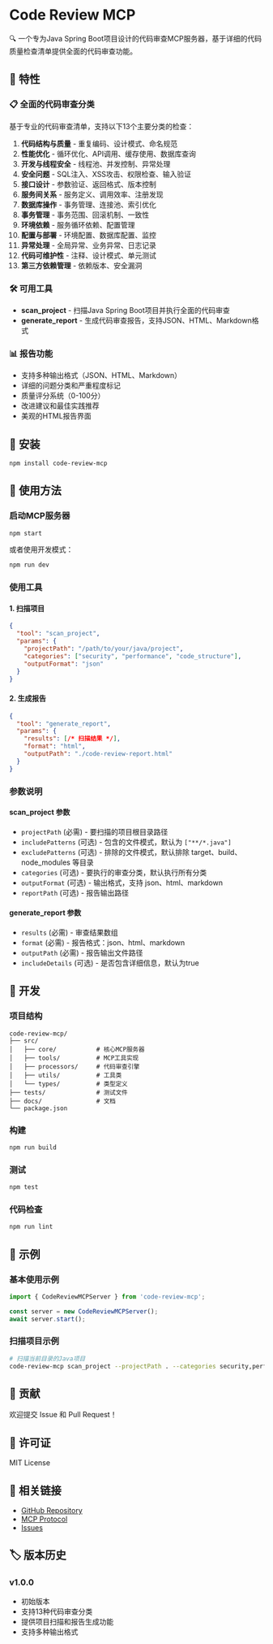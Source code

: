 # Code Review MCP

🔍 一个专为Java Spring Boot项目设计的代码审查MCP服务器，基于详细的代码质量检查清单提供全面的代码审查功能。

## 🌟 特性

### 📋 全面的代码审查分类

基于专业的代码审查清单，支持以下13个主要分类的检查：

1. **代码结构与质量** - 重复编码、设计模式、命名规范
2. **性能优化** - 循环优化、API调用、缓存使用、数据库查询
3. **开发与线程安全** - 线程池、并发控制、异常处理
4. **安全问题** - SQL注入、XSS攻击、权限检查、输入验证
5. **接口设计** - 参数验证、返回格式、版本控制
6. **服务间关系** - 服务定义、调用效率、注册发现
7. **数据库操作** - 事务管理、连接池、索引优化
8. **事务管理** - 事务范围、回滚机制、一致性
9. **环境依赖** - 服务循环依赖、配置管理
10. **配置与部署** - 环境配置、数据库配置、监控
11. **异常处理** - 全局异常、业务异常、日志记录
12. **代码可维护性** - 注释、设计模式、单元测试
13. **第三方依赖管理** - 依赖版本、安全漏洞

### 🛠️ 可用工具

- **scan_project** - 扫描Java Spring Boot项目并执行全面的代码审查
- **generate_report** - 生成代码审查报告，支持JSON、HTML、Markdown格式

### 📊 报告功能

- 支持多种输出格式（JSON、HTML、Markdown）
- 详细的问题分类和严重程度标记
- 质量评分系统（0-100分）
- 改进建议和最佳实践推荐
- 美观的HTML报告界面

## 🚀 安装

```bash
npm install code-review-mcp
```

## 📖 使用方法

### 启动MCP服务器

```bash
npm start
```

或者使用开发模式：

```bash
npm run dev
```

### 使用工具

#### 1. 扫描项目

```json
{
  "tool": "scan_project",
  "params": {
    "projectPath": "/path/to/your/java/project",
    "categories": ["security", "performance", "code_structure"],
    "outputFormat": "json"
  }
}
```

#### 2. 生成报告

```json
{
  "tool": "generate_report",
  "params": {
    "results": [/* 扫描结果 */],
    "format": "html",
    "outputPath": "./code-review-report.html"
  }
}
```

### 参数说明

#### scan_project 参数

- `projectPath` (必需) - 要扫描的项目根目录路径
- `includePatterns` (可选) - 包含的文件模式，默认为 `["**/*.java"]`
- `excludePatterns` (可选) - 排除的文件模式，默认排除 target、build、node_modules 等目录
- `categories` (可选) - 要执行的审查分类，默认执行所有分类
- `outputFormat` (可选) - 输出格式，支持 json、html、markdown
- `reportPath` (可选) - 报告输出路径

#### generate_report 参数

- `results` (必需) - 审查结果数组
- `format` (必需) - 报告格式：json、html、markdown
- `outputPath` (必需) - 报告输出文件路径
- `includeDetails` (可选) - 是否包含详细信息，默认为true

## 🔧 开发

### 项目结构

```
code-review-mcp/
├── src/
│   ├── core/           # 核心MCP服务器
│   ├── tools/          # MCP工具实现
│   ├── processors/     # 代码审查引擎
│   ├── utils/          # 工具类
│   └── types/          # 类型定义
├── tests/              # 测试文件
├── docs/               # 文档
└── package.json
```

### 构建

```bash
npm run build
```

### 测试

```bash
npm test
```

### 代码检查

```bash
npm run lint
```

## 📝 示例

### 基本使用示例

```typescript
import { CodeReviewMCPServer } from 'code-review-mcp';

const server = new CodeReviewMCPServer();
await server.start();
```

### 扫描项目示例

```bash
# 扫描当前目录的Java项目
code-review-mcp scan_project --projectPath . --categories security,performance
```

## 🤝 贡献

欢迎提交 Issue 和 Pull Request！

## 📄 许可证

MIT License

## 🔗 相关链接

- [GitHub Repository](https://github.com/lookfree/code-review-mcp)
- [MCP Protocol](https://modelcontextprotocol.io/)
- [Issues](https://github.com/lookfree/code-review-mcp/issues)

## 🏷️ 版本历史

### v1.0.0
- 初始版本
- 支持13种代码审查分类
- 提供项目扫描和报告生成功能
- 支持多种输出格式 